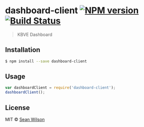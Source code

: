 # dashboard-client [![NPM version](https://badge.fury.io/js/dashboard-client.svg)](https://npmjs.org/package/dashboard-client) [![Build Status](https://travis-ci.org/seanc/dashboard-client.svg?branch=master)](https://travis-ci.org/seanc/dashboard-client)

> KBVE Dashboard

## Installation

```sh
$ npm install --save dashboard-client
```

## Usage

```js
var dashboardClient = require('dashboard-client');
dashboardClient();
```

## License

MIT © [Sean Wilson](https://imsean.me)
